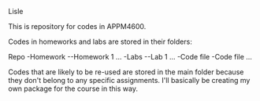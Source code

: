 Lisle

This is repository for codes in APPM4600.

Codes in homeworks and labs are stored in their folders:

Repo
-Homework
--Homework 1
	...
-Labs
--Lab 1
	...
-Code file
-Code file
	...
	
	
Codes that are likely to be re-used are stored in the main folder because they don't belong to any specific assignments. I'll basically be creating my own package for the course in this way.